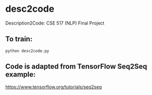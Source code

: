 # desc2code
Description2Code: CSE 517 (NLP) Final Project

## To train:
`python desc2code.py`

## Code is adapted from TensorFlow Seq2Seq example:
https://www.tensorflow.org/tutorials/seq2seq
